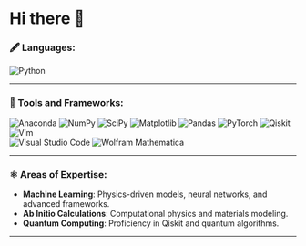# Hi there 👋

### 🖋️ Languages:

![Python](https://img.shields.io/badge/Python-blue?style=flat&logo=python&logoColor=white)

---

### 🚀 Tools and Frameworks:

![Anaconda](https://img.shields.io/badge/Anaconda-44A833?style=flat&logo=anaconda&logoColor=white) ![NumPy](https://img.shields.io/badge/NumPy-013243?style=flat&logo=numpy&logoColor=white) ![SciPy](https://img.shields.io/badge/SciPy-8CAAE6?style=flat&logo=scipy&logoColor=white) ![Matplotlib](https://img.shields.io/badge/Matplotlib-11557C?style=flat&logo=matplotlib&logoColor=white)  ![Pandas](https://img.shields.io/badge/Pandas-150458?style=flat&logo=pandas&logoColor=white)  ![PyTorch](https://img.shields.io/badge/PyTorch-EE4C2C?style=flat&logo=pytorch&logoColor=white)  ![Qiskit](https://img.shields.io/badge/Qiskit-532C7D?style=flat&logo=qiskit&logoColor=white)  ![Vim](https://img.shields.io/badge/Vim-019733?style=flat&logo=vim&logoColor=white)  
![Visual Studio Code](https://img.shields.io/badge/Visual%20Studio%20Code-007ACC?style=flat&logo=visualstudiocode&logoColor=white) ![Wolfram Mathematica](https://img.shields.io/badge/Wolfram%20Mathematica-DD1100?style=flat&logo=wolfram&logoColor=white)


---

### ⚛️ Areas of Expertise:

- **Machine Learning**: Physics-driven models, neural networks, and advanced frameworks.  
- **Ab Initio Calculations**: Computational physics and materials modeling.  
- **Quantum Computing**: Proficiency in Qiskit and quantum algorithms.

---
